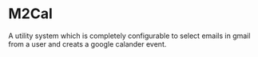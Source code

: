 # M2Cal

A utility system which is completely configurable to select emails in gmail from a user and creats a google calander event.
